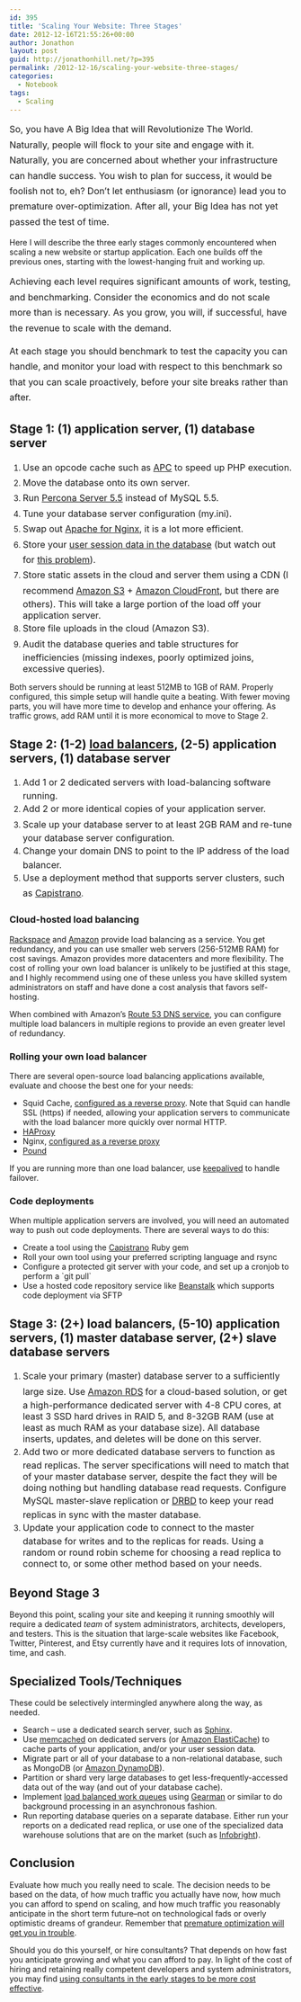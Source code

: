 ```yaml
---
id: 395
title: 'Scaling Your Website: Three Stages'
date: 2012-12-16T21:55:26+00:00
author: Jonathon
layout: post
guid: http://jonathonhill.net/?p=395
permalink: /2012-12-16/scaling-your-website-three-stages/
categories:
  - Notebook
tags:
  - Scaling
---
```

<span style="line-height: 1.714285714; font-size: 1rem;">So, you have A Big Idea that will Revolutionize The World. Naturally, people will flock to your site and engage with it. Naturally, you are concerned about whether your infrastructure can handle success. You wish to plan for success, it would be foolish not to, eh? </span><span style="line-height: 1.714285714; font-size: 1rem;">Don&#8217;t let enthusiasm (or ignorance) lead you to premature over-optimization. After all, your Big Idea has not yet passed the test of time.</span>

Here I will describe the three early stages commonly encountered when scaling a new website or startup application. Each one builds off the previous ones, starting with the lowest-hanging fruit and working up.<!--more-->

<span style="line-height: 1.714285714; font-size: 1rem;">Achieving each level requires significant amounts of work, testing, and benchmarking. Consider the economics and do not scale more than is necessary. A</span><span style="line-height: 1.714285714; font-size: 1rem;">s you grow, you will, if successful, have the revenue to scale with the demand.</span>

<span style="line-height: 1.714285714; font-size: 1rem;">At each stage you should benchmark to test the capacity you can handle, and monitor your load with respect to this benchmark so that you can scale proactively, before your site breaks rather than after.</span>

## Stage 1: (1) application server, (1) database server

  1. <span style="line-height: 1.714285714; font-size: 1rem;">Use an opcode cache such as </span><a style="line-height: 1.714285714; font-size: 1rem;" href="http://php.net/manual/en/book.apc.php" target="_blank">APC</a><span style="line-height: 1.714285714; font-size: 1rem;"> to speed up PHP execution.</span>
  2. <span style="line-height: 1.714285714; font-size: 1rem;">Move the database onto its own server.</span>
  3. <span style="line-height: 1.714285714; font-size: 1rem;">Run </span><a style="line-height: 1.714285714; font-size: 1rem;" href="http://www.percona.com/software/percona-server" target="_blank">Percona Server 5.5</a><span style="line-height: 1.714285714; font-size: 1rem;"> instead of MySQL 5.5.</span>
  4. <span style="line-height: 1.714285714; font-size: 1rem;">Tune your database server configuration (my.ini).</span>
  5. <span style="line-height: 1.714285714; font-size: 1rem;">Swap out </span><a style="line-height: 1.714285714; font-size: 1rem;" href="http://arstechnica.com/business/2011/11/a-faster-web-server-ripping-out-apache-for-nginx/" target="_blank">Apache for Nginx</a><span style="line-height: 1.714285714; font-size: 1rem;">, it is a lot more efficient.</span>
  6. <span style="line-height: 1.714285714; font-size: 1rem;">Store your </span><a style="line-height: 1.714285714; font-size: 1rem;" href="http://shiflett.org/articles/storing-sessions-in-a-database" target="_blank">user session data in the database</a><span style="line-height: 1.714285714; font-size: 1rem;"> (but watch out for </span><a style="line-height: 1.714285714; font-size: 1rem;" href="http://www.mysqlperformanceblog.com/2007/03/27/php-sessions-files-vs-database-based/" target="_blank">this problem</a><span style="line-height: 1.714285714; font-size: 1rem;">).</span>
  7. <span style="line-height: 1.714285714; font-size: 1rem;">Store static assets in the cloud and server them using a CDN (I recommend <a href="http://aws.amazon.com/s3/" target="_blank">Amazon S3</a> + <a href="http://aws.amazon.com/cloudfront/" target="_blank">Amazon CloudFront</a>, but there are others). This will take a large portion of the load off your application server.</span>
  8. <span style="line-height: 1.714285714; font-size: 1rem;">Store file uploads in the cloud (Amazon S3).</span>
  9. <span style="line-height: 1.714285714; font-size: 1rem;">Audit the database queries and table structures for inefficiencies (missing indexes, poorly optimized joins, excessive queries).</span>

Both servers should be running at least 512MB to 1GB of RAM. Properly configured, this simple setup will handle quite a beating. With fewer moving parts, you will have more time to develop and enhance your offering. As traffic grows, add RAM until it is more economical to move to Stage 2.

## Stage 2: (1-2) <a href="http://www.ha-cc.org/high_availability/components/application_availability/cluster/load_balancing_cluster/" target="_blank">load balancers</a>, (2-5) application servers, (1) database server

  1. <span style="line-height: 1.714285714; font-size: 1rem;">Add 1 or 2 dedicated servers with load-balancing software running.</span>
  2. <span style="line-height: 1.714285714; font-size: 1rem;">Add 2 or more identical copies of your application server.</span>
  3. <span style="line-height: 1.714285714; font-size: 1rem;">Scale up your database server to at least 2GB RAM and re-tune your database server configuration.</span>
  4. <span style="line-height: 1.714285714; font-size: 1rem;">Change your domain DNS to point to the IP address of the load balancer.</span>
  5. <span style="line-height: 1.714285714; font-size: 1rem;">Use a deployment method that supports server clusters, such as </span><a style="line-height: 1.714285714; font-size: 1rem;" href="http://capistranorb.com/" target="_blank">Capistrano</a>.

### Cloud-hosted load balancing

<a href="http://www.rackspace.com/cloud/public/loadbalancers/" target="_blank">Rackspace</a> and <a href="http://aws.amazon.com/elasticloadbalancing/" target="_blank">Amazon</a> provide load balancing as a service. You get redundancy, and you can use smaller web servers (256-512MB RAM) for cost savings. Amazon provides more datacenters and more flexibility. The cost of rolling your own load balancer is unlikely to be justified at this stage, and I highly recommend using one of these unless you have skilled system administrators on staff and have done a cost analysis that favors self-hosting.

When combined with Amazon&#8217;s <a href="http://aws.amazon.com/route53/" target="_blank">Route 53 DNS service</a>, you can configure multiple load balancers in multiple regions to provide an even greater level of redundancy.

### Rolling your own load balancer

There are several open-source load balancing applications available, evaluate and choose the best one for your needs:

  * Squid Cache, <a href="http://wiki.squid-cache.org/ConfigExamples#Reverse_Proxy_.28Acceleration.29" target="_blank">configured as a reverse proxy</a>. Note that Squid can handle SSL (https) if needed, allowing your application servers to communicate with the load balancer more quickly over normal HTTP.
  * <a href="http://haproxy.1wt.eu/" target="_blank">HAProxy</a>
  * Nginx, <a href="http://tumblr.intranation.com/post/766288369/using-nginx-reverse-proxy" target="_blank">configured as a reverse proxy</a>
  * <a href="http://www.apsis.ch/pound" target="_blank">Pound</a>

If you are running more than one load balancer, use <a href="http://www.keepalived.org/" target="_blank">keepalived</a> to handle failover.

### Code deployments

When multiple application servers are involved, you will need an automated way to push out code deployments. There are several ways to do this:

  * Create a tool using the <a href="http://capistranorb.com/" target="_blank">Capistrano</a> Ruby gem
  * Roll your own tool using your preferred scripting language and rsync
  * Configure a protected git server with your code, and set up a cronjob to perform a \`git pull\`
  * Use a hosted code repository service like <a href="http://beanstalkapp.com/" target="_blank">Beanstalk</a> which supports code deployment via SFTP

## Stage 3: (2+) load balancers, (5-10) application servers, (1) master database server, (2+) slave database servers

  1. <span style="line-height: 1.714285714; font-size: 1rem;">Scale your primary (master) database server to a sufficiently large size. Use </span><a style="line-height: 1.714285714; font-size: 1rem;" href="http://aws.amazon.com/rds/" target="_blank">Amazon RDS</a> <span style="line-height: 1.714285714; font-size: 1rem;">for a cloud-based solution, or get a high-performance dedicated server with 4-8 CPU cores, at least 3 SSD hard drives in RAID 5, and 8-32GB RAM (use at least as much RAM as your database size). All database inserts, updates, and deletes will be done on this server.</span>
  2. <span style="line-height: 1.714285714; font-size: 1rem;">Add two or more dedicated database servers to function as read replicas. The server specifications will need to match that of your master database server, despite the fact they will be doing nothing but handling database read requests. Configure MySQL master-slave replication or </span><a style="line-height: 1.714285714; font-size: 1rem;" href="http://www.drbd.org/" target="_blank">DRBD</a><span style="line-height: 1.714285714; font-size: 1rem;"> to keep your read replicas in sync with the master database.</span>
  3. <span style="line-height: 1.714285714; font-size: 1rem;">Update your application code to connect to the master database for writes and to the replicas for reads. Using a random or round robin scheme for choosing a read replica to connect to, or some other method based on your needs.</span>

## Beyond Stage 3

Beyond this point, scaling your site and keeping it running smoothly will require a dedicated _team_ of system administrators, architects, developers, and testers. This is the situation that large-scale websites like Facebook, Twitter, Pinterest, and Etsy currently have and it requires lots of innovation, time, and cash.

## Specialized Tools/Techniques

These could be selectively intermingled anywhere along the way, as needed.

  * Search &#8211; use a dedicated search server, such as <a href="http://sphinxsearch.com/" target="_blank">Sphinx</a>.
  * Use <a href="http://memcached.org/" target="_blank">memcached</a> on dedicated servers (or <a href="http://aws.amazon.com/elasticache/" target="_blank">Amazon ElastiCache</a>) to cache parts of your application, and/or your user session data.
  * Migrate part or all of your database to a non-relational database, such as MongoDB (or <a href="http://aws.amazon.com/dynamodb/" target="_blank">Amazon DynamoDB</a>).
  * Partition or shard very large databases to get less-frequently-accessed data out of the way (and out of your database cache).
  * Implement <a href="http://vimeo.com/53746372#at=0" target="_blank">load balanced work queues</a> using <a href="http://www.gearman.org/gearman" target="_blank">Gearman</a> or similar to do background processing in an asynchronous fashion.
  * Run reporting database queries on a separate database. Either run your reports on a dedicated read replica, or use one of the specialized data warehouse solutions that are on the market (such as <a href="http://www.infobright.com/" target="_blank">Infobright</a>).

## Conclusion

Evaluate how much you really need to scale. The decision needs to be based on the data, of how much traffic you actually have now, how much you can afford to spend on scaling, and how much traffic you reasonably anticipate in the short term future&#8211;not on technological fads or overly optimistic dreams of grandeur. Remember that <a href="http://c2.com/cgi/wiki?PrematureOptimization" target="_blank">premature optimization will get you in trouble</a>.

Should you do this yourself, or hire consultants? That depends on how fast you anticipate growing and what you can afford to pay. In light of the cost of hiring and retaining really competent developers and system administrators, you may find <a href="http://www.mysqlperformanceblog.com/2008/03/13/economics-of-performance-optimization/" target="_blank">using consultants in the early stages to be more cost effective</a>.